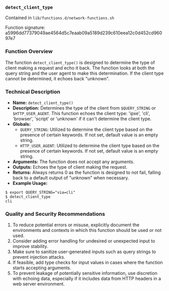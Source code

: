 ### `detect_client_type`

Contained in `lib/functions.d/network-functions.sh`

Function signature: a5996dd77379049ae4564d5c7eaab09a5189d239c610eea12c0d452cd96097e7

### Function Overview

The function `detect_client_type()` is designed to determine the type of client making a request and echo it back. The function looks at both the query string and the user agent to make this determination. If the client type cannot be determined, it echoes back "unknown".

### Technical Description

- **Name:** `detect_client_type()`
- **Description:** Determines the type of the client from `$QUERY_STRING` or `$HTTP_USER_AGENT`. This function echoes the client type: 'ipxe', 'cli', 'browser', 'script' or 'unknown' if it can't determine the client type.
- **Globals:** 
  - `QUERY_STRING`: Utilized to determine the client type based on the presence of certain keywords. If not set, default value is an empty string.
  - `HTTP_USER_AGENT`: Utilized to determine the client type based on the presence of certain keywords. If not set, default value is an empty string.
- **Arguments:** The function does not accept any arguments.
- **Outputs:** Echoes the type of client making the request.
- **Returns:** Always returns 0 as the function is designed to not fail, falling back to a default output of "unknown" when necessary.
- **Example Usage:** 
```
$ export QUERY_STRING="via=cli"
$ detect_client_type
cli
```

### Quality and Security Recommendations

1. To reduce potential errors or misuse, explicitly document the environments and contexts in which this function should be used or not used.
2. Consider adding error handling for undesired or unexpected input to improve stability.
3. Make sure to sanitize user-generated inputs such as query strings to prevent injection attacks.
4. If feasible, add type checks for input values in cases where the function starts accepting arguments.
5. To prevent leakage of potentially sensitive information, use discretion with echoing data, especially if it includes data from HTTP headers in a web server environment.

